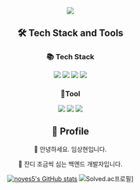 <div align="center">
<img src="https://capsule-render.vercel.app/api?type=waving&color=auto&height=300&section=header&text=Sanghyun.Im&fontSize=90&animation=fadeIn&fontAlignY=38&descAlignY=51&descAlign=62"  /> 

## 🛠 Tech Stack and Tools
### 📚 Tech Stack<br/>
<img src="https://img.shields.io/badge/Java-007396?style=for-the-badge&logo=c%2B%2B&logoColor=white"/>
<img src="https://img.shields.io/badge/html5-E34F26?style=for-the-badge&logo=html5&logoColor=white"> 
<img src="https://img.shields.io/badge/css-1572B6?style=for-the-badge&logo=css3&logoColor=white"> 
<img src="https://img.shields.io/badge/javascript-F7DF1E?style=for-the-badge&logo=javascript&logoColor=black"> 
  
### 🔧Tool<br/>
<img src="https://img.shields.io/badge/Git-F05032?style=for-the-badge&logo=c%2B%2B&logoColor=white"/>
<img src="https://img.shields.io/badge/github-181717?style=for-the-badge&logo=github&logoColor=white">
<img src="https://img.shields.io/badge/Microsoft Excel-217346?style=for-the-badge&logo=c%2B%2B&logoColor=white"/>
  
 ## 🚀 Profile
👋 안녕하세요. 임상현입니다.

👀 잔디 조금씩 심는 백엔드 개발자입니다.

[![noyes5's GitHub stats](https://github-readme-stats.vercel.app/api?username=noyes5)](https://github.com/noyes5/github-readme-stats)  ![Solved.ac프로필](http://mazassumnida.wtf/api/v2/generate_badge?boj=noyes5)]

</div>
